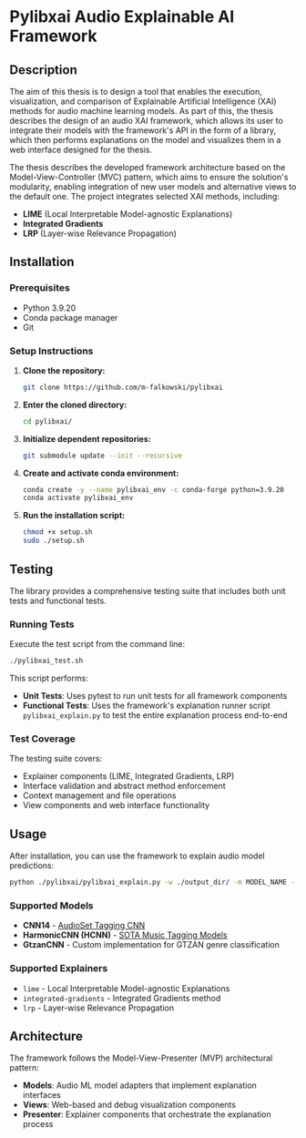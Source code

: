 # Pylibxai Audio Explainable AI Framework

## Description

The aim of this thesis is to design a tool that enables the execution, visualization, and comparison of Explainable Artificial Intelligence (XAI) methods for audio machine learning models. As part of this, the thesis describes the design of an audio XAI framework, which allows its user to integrate their models with the framework's API in the form of a library, which then performs explanations on the model and visualizes them in a web interface designed for the thesis. 

The thesis describes the developed framework architecture based on the Model-View-Controller (MVC) pattern, which aims to ensure the solution's modularity, enabling integration of new user models and alternative views to the default one. The project integrates selected XAI methods, including:

- **LIME** (Local Interpretable Model-agnostic Explanations)
- **Integrated Gradients**
- **LRP** (Layer-wise Relevance Propagation)

## Installation

### Prerequisites
- Python 3.9.20
- Conda package manager
- Git

### Setup Instructions

1. **Clone the repository:**
   ```bash
   git clone https://github.com/m-falkowski/pylibxai
   ```

2. **Enter the cloned directory:**
   ```bash
   cd pylibxai/
   ```

3. **Initialize dependent repositories:**
   ```bash
   git submodule update --init --recursive
   ```

4. **Create and activate conda environment:**
   ```bash
   conda create -y --name pylibxai_env -c conda-forge python=3.9.20
   conda activate pylibxai_env
   ```

5. **Run the installation script:**
   ```bash
   chmod +x setup.sh
   sudo ./setup.sh
   ```

## Testing

The library provides a comprehensive testing suite that includes both unit tests and functional tests.

### Running Tests

Execute the test script from the command line:

```bash
./pylibxai_test.sh
```

This script performs:
- **Unit Tests**: Uses pytest to run unit tests for all framework components
- **Functional Tests**: Uses the framework's explanation runner script `pylibxai_explain.py` to test the entire explanation process end-to-end

### Test Coverage

The testing suite covers:
- Explainer components (LIME, Integrated Gradients, LRP)
- Interface validation and abstract method enforcement
- Context management and file operations
- View components and web interface functionality

## Usage

After installation, you can use the framework to explain audio model predictions:

```bash
python ./pylibxai/pylibxai_explain.py -w ./output_dir/ -m MODEL_NAME --explainer=lime,integrated-gradients --target=TARGET -i ./audio_file.wav
```

### Supported Models
- **CNN14** - [AudioSet Tagging CNN](https://github.com/qiuqiangkong/audioset_tagging_cnn)
- **HarmonicCNN (HCNN)** - [SOTA Music Tagging Models](https://github.com/minzwon/sota-music-tagging-models)
- **GtzanCNN** - Custom implementation for GTZAN genre classification

### Supported Explainers
- `lime` - Local Interpretable Model-agnostic Explanations
- `integrated-gradients` - Integrated Gradients method
- `lrp` - Layer-wise Relevance Propagation

## Architecture

The framework follows the Model-View-Presenter (MVP) architectural pattern:

- **Models**: Audio ML model adapters that implement explanation interfaces
- **Views**: Web-based and debug visualization components
- **Presenter**: Explainer components that orchestrate the explanation process


